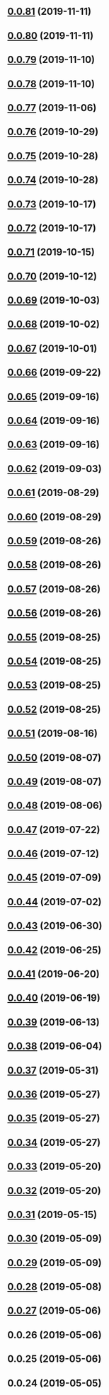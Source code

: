 ## [0.0.81](https://github.com/faiconqg/core/compare/v0.0.80...v0.0.81) (2019-11-11)



## [0.0.80](https://github.com/faiconqg/core/compare/v0.0.79...v0.0.80) (2019-11-11)



## [0.0.79](https://github.com/faiconqg/core/compare/v0.0.78...v0.0.79) (2019-11-10)



## [0.0.78](https://github.com/faiconqg/core/compare/v0.0.77...v0.0.78) (2019-11-10)



## [0.0.77](https://github.com/faiconqg/core/compare/v0.0.75...v0.0.77) (2019-11-06)



## [0.0.76](https://github.com/faiconqg/core/compare/v0.0.75...v0.0.76) (2019-10-29)



## [0.0.75](https://github.com/faiconqg/core/compare/v0.0.74...v0.0.75) (2019-10-28)



## [0.0.74](https://github.com/faiconqg/core/compare/v0.0.73...v0.0.74) (2019-10-28)



## [0.0.73](https://github.com/faiconqg/core/compare/v0.0.72...v0.0.73) (2019-10-17)



## [0.0.72](https://github.com/faiconqg/core/compare/v0.0.71...v0.0.72) (2019-10-17)



## [0.0.71](https://github.com/faiconqg/core/compare/v0.0.70...v0.0.71) (2019-10-15)



## [0.0.70](https://github.com/faiconqg/core/compare/v0.0.69...v0.0.70) (2019-10-12)



## [0.0.69](https://github.com/faiconqg/core/compare/v0.0.68...v0.0.69) (2019-10-03)



## [0.0.68](https://github.com/faiconqg/core/compare/v0.0.67...v0.0.68) (2019-10-02)



## [0.0.67](https://github.com/faiconqg/core/compare/v0.0.66...v0.0.67) (2019-10-01)



## [0.0.66](https://github.com/faiconqg/core/compare/v0.0.65...v0.0.66) (2019-09-22)



## [0.0.65](https://github.com/faiconqg/core/compare/v0.0.64...v0.0.65) (2019-09-16)



## [0.0.64](https://github.com/faiconqg/core/compare/v0.0.63...v0.0.64) (2019-09-16)



## [0.0.63](https://github.com/faiconqg/core/compare/v0.0.62...v0.0.63) (2019-09-16)



## [0.0.62](https://github.com/faiconqg/core/compare/v0.0.61...v0.0.62) (2019-09-03)



## [0.0.61](https://github.com/faiconqg/core/compare/v0.0.60...v0.0.61) (2019-08-29)



## [0.0.60](https://github.com/faiconqg/core/compare/v0.0.59...v0.0.60) (2019-08-29)



## [0.0.59](https://github.com/faiconqg/core/compare/v0.0.58...v0.0.59) (2019-08-26)



## [0.0.58](https://github.com/faiconqg/core/compare/v0.0.57...v0.0.58) (2019-08-26)



## [0.0.57](https://github.com/faiconqg/core/compare/v0.0.56...v0.0.57) (2019-08-26)



## [0.0.56](https://github.com/faiconqg/core/compare/v0.0.55...v0.0.56) (2019-08-26)



## [0.0.55](https://github.com/faiconqg/core/compare/v0.0.54...v0.0.55) (2019-08-25)



## [0.0.54](https://github.com/faiconqg/core/compare/v0.0.52...v0.0.54) (2019-08-25)



## [0.0.53](https://github.com/faiconqg/core/compare/v0.0.52...v0.0.53) (2019-08-25)



## [0.0.52](https://github.com/faiconqg/core/compare/v0.0.50...v0.0.52) (2019-08-25)



## [0.0.51](https://github.com/faiconqg/core/compare/v0.0.50...v0.0.51) (2019-08-16)



## [0.0.50](https://github.com/faiconqg/core/compare/v0.0.47...v0.0.50) (2019-08-07)



## [0.0.49](https://github.com/faiconqg/core/compare/v0.0.47...v0.0.49) (2019-08-07)



## [0.0.48](https://github.com/faiconqg/core/compare/v0.0.47...v0.0.48) (2019-08-06)



## [0.0.47](https://github.com/faiconqg/core/compare/v0.0.45...v0.0.47) (2019-07-22)



## [0.0.46](https://github.com/faiconqg/core/compare/v0.0.45...v0.0.46) (2019-07-12)



## [0.0.45](https://github.com/faiconqg/core/compare/v0.0.42...v0.0.45) (2019-07-09)



## [0.0.44](https://github.com/faiconqg/core/compare/v0.0.42...v0.0.44) (2019-07-02)



## [0.0.43](https://github.com/faiconqg/core/compare/v0.0.42...v0.0.43) (2019-06-30)



## [0.0.42](https://github.com/faiconqg/core/compare/v0.0.41...v0.0.42) (2019-06-25)



## [0.0.41](https://github.com/faiconqg/core/compare/v0.0.39...v0.0.41) (2019-06-20)



## [0.0.40](https://github.com/faiconqg/core/compare/v0.0.39...v0.0.40) (2019-06-19)



## [0.0.39](https://github.com/faiconqg/core/compare/v0.0.38...v0.0.39) (2019-06-13)



## [0.0.38](https://github.com/faiconqg/core/compare/v0.0.37...v0.0.38) (2019-06-04)



## [0.0.37](https://github.com/faiconqg/core/compare/v0.0.35...v0.0.37) (2019-05-31)



## [0.0.36](https://github.com/faiconqg/core/compare/v0.0.35...v0.0.36) (2019-05-27)



## [0.0.35](https://github.com/faiconqg/core/compare/v0.0.33...v0.0.35) (2019-05-27)



## [0.0.34](https://github.com/faiconqg/core/compare/v0.0.33...v0.0.34) (2019-05-27)



## [0.0.33](https://github.com/faiconqg/core/compare/v0.0.32...v0.0.33) (2019-05-20)



## [0.0.32](https://github.com/faiconqg/core/compare/v0.0.30...v0.0.32) (2019-05-20)



## [0.0.31](https://github.com/faiconqg/core/compare/v0.0.30...v0.0.31) (2019-05-15)



## [0.0.30](https://github.com/faiconqg/core/compare/v0.0.29...v0.0.30) (2019-05-09)



## [0.0.29](https://github.com/faiconqg/core/compare/v0.0.27...v0.0.29) (2019-05-09)



## [0.0.28](https://github.com/faiconqg/core/compare/v0.0.27...v0.0.28) (2019-05-08)



## [0.0.27](https://github.com/faiconqg/core/compare/v0.0.26...v0.0.27) (2019-05-06)



## 0.0.26 (2019-05-06)



## 0.0.25 (2019-05-06)



## 0.0.24 (2019-05-05)




